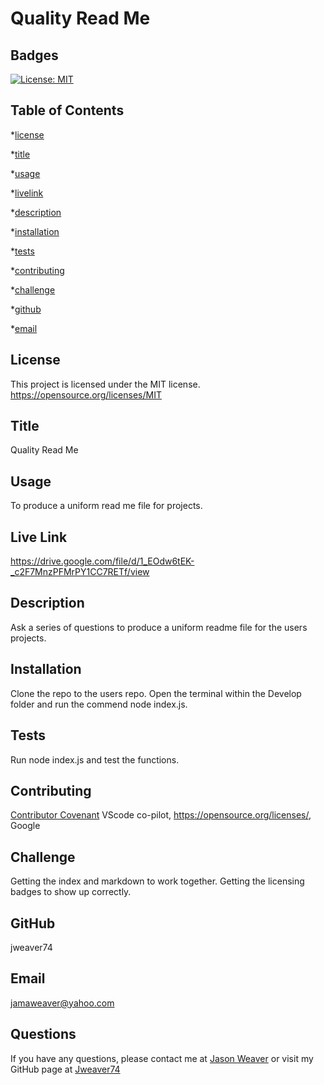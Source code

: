 # Quality Read Me
  ## Badges
  [![License: MIT](https://img.shields.io/badge/License-MIT-yellow.svg)](https://opensource.org/licenses/MIT)

  ## Table of Contents
  *[license](#license)

  *[title](#title)

  *[usage](#usage)

  *[livelink](#livelink)

  *[description](#description)

  *[installation](#installation)

  *[tests](#tests)

  *[contributing](#contributing)

  *[challenge](#challenge)

  *[github](#github)

  *[email](#email)

  ## License
  This project is licensed under the MIT license.
  https://opensource.org/licenses/MIT


  ## Title
  Quality Read Me


  ## Usage
  To produce a uniform read me file for projects.

  ## Live Link
  https://drive.google.com/file/d/1_EOdw6tEK-_c2F7MnzPFMrPY1CC7RETf/view


  ## Description
  Ask a series of questions to produce a uniform readme file for the users projects.


  ## Installation
  Clone the repo to the users repo. Open the terminal within the Develop folder and run the commend node index.js.


  ## Tests
  Run node index.js and test the functions.


  ## Contributing
  [Contributor Covenant](https://www.contributor-covenant.org/)
  VScode co-pilot, https://opensource.org/licenses/, Google


  ## Challenge
  Getting the index and markdown to work together. Getting the licensing badges to show up correctly.


  ## GitHub
  jweaver74


  ## Email
  jamaweaver@yahoo.com


  ## Questions
  If you have any questions, please contact me at [Jason Weaver](Jamaweaver@yahoo.com) or visit my GitHub page at [Jweaver74](https://github.com/Jweaver74)
